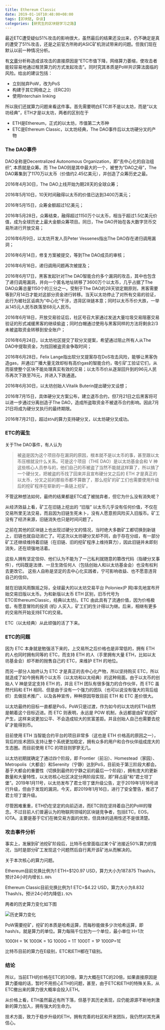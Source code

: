 ```yaml
---
title: Ethereum Classic
date: 2019-01-16T10:48:00+08:00
tags: [区块链, 杂谈]
categories: [研究生的区块链学习之路] 
---
```


最近ETC遭受疑似51%攻击的影响很大，虽然最后的结果还没出来，仍不确定是真的遭受了51%攻击，还是之前官方所称的ASIC矿机测试带来的问题。但我们现在默认以前一种情况分析。

有[文章](https://mp.weixin.qq.com/s?__biz=MzU2MTE1NDk2Mg==&mid=2247491744&idx=1&sn=a425dae6bb7e083110b3150b758a3131&chksm=fc7fbe5dcb08374b4459ad93a783beeeff705939b312ca20f3f9d3e70af97effa596e38d7854&mpshare=1&scene=23&srcid=0115yOkGBCrn5L7SENkeTO5r#rd)分析称造成该攻击的直接原因是“ETC市值下降，网络算力萎缩，使攻击者能较容易地通过租赁算力的方式发起攻击”。同时究其本质是PoW共识算法面临的风险。给出的建议包括：

- 立刻抛弃PoW，改为PoS
- 构建于其它网络之上（ERC20）
- 使用Interchain linking

所以我们还就算力问题来看这件事。首先需要明白ETC并不是以太坊，而是“以太坊经典”，ETH才是以太坊，两者的区别在于

- ETH是Ethereum，正式的以太坊，市值第二大币种
- ETC是Ethereum Classic，以太坊经典，The DAO事件后以太坊硬分叉的产物

### The DAO事件

DAO全称是Decentralized Autonomous Organization，即“去中心化的自治组织”, 本质就是众筹。而 The DAO则是其中最大的一个，被誉为“DAO之母”，The DAO筹集到了1170万以太币（价值约2.45亿美元），并创造了众筹历史之最。

2016年4月30日，The DAO上线开始为期28天的全球众筹；

2016年5月10日，10天时间融得以太币的价值已达到3400万美元；

2016年5月15日，众筹金额超过1亿美元；

2016年5月28日，众筹结束，融得超过1150万个以太币，相当于超过1.5亿美元价值，成为全球历史上最大金额众筹项目。同日，The DAO开始在各大数字货币交易所进行开放交易；

2016年6月9日，以太坊开发人员Peter Vessenes指出The DAO存在递归调用漏洞；

2016年6月14日，修复方案被提交，等到The DAO成员的审核；

2016年6月16日，递归调用问题再次被提及；

2016年6月17日，黑客发起针对The DAO智能合约多个漏洞的攻击，其中也包含了递归调用漏洞，并向一个匿名地址转移了3600万个以太币，几乎占据了The DAO众筹总量1150个的三分之一。受制于The DAO的28天锁定期原则，黑客需要等到7月14日才能对这部分资金进行转移。当天以太坊停止了对所有交易的验证，此行为被社区诟病为“中心化”干涉，违背区块链本意；同时以太币币价大跌，一举从145元人民币跌落至68元人民币。

2016年6月18日，开放交易验证后，社区号召大家通过发送大量垃圾交易阻塞交易验证的形式减缓黑客的继续偷盗；同时白帽通过使用与黑客同样的方法将剩余2/3未被盗取资金转移到安全账户；

2016年6月24日，以太坊社区提交了软分叉提案，希望通过阻止所有人从The DAO中提取资金，为找回被盗资金争取时间；

2016年6月28日，Felix Lange指出软分叉提案存在DoS攻击风险，能够让黑客伪造gas，并通过广播大量无效却标有高价gas的智能合约，吸引矿工验证它们，从而驱使整个区块不能处理真实有效的交易；以太币币价从逐渐回升到的96元人民币再次下跌至76元，并进入下跌通道。

2016年6月30日，以太坊创始人Vitalik Buterin提出硬分叉设想；

2016年7月15日，具体硬分叉方案公布，建立退币合约，但7月21日之后黑客将可以进一步通过分离创造子The DAO，造成所盗取资金不被退币合约影响。因此7月21日将成为硬分叉执行的最终期限。

2016年7月21日，超过`85%`的算力支持硬分叉，以太坊硬分叉成功。

### ETC的诞生

关于The DAO事件，有人认为

> 被盗是因为这个项目存在漏洞的原因，根本就不是以太币的事，甚至跟以太币压根就没什么关系。可是这个项目（THE DAO）是以太坊基金会和 V 神这些核心人员参与的，他们自己的币被盗了当然不能就这样算了，所以搞了一个硬分叉，把被盗的币找了回来并且宣布硬分叉之后的 ETH 才是真正的以太币，分叉之前的那些币都不算数了，那么挖矿的矿工们也需要使用升级后的挖矿程序在崭新的一条链上挖矿。

不管这种想法如何，最终的结果都是ETC成了被抛弃者，但它为什么没有消失呢？

从经济效益上看，矿工在旧链上挖出的 “旧版” 以太币几乎没有任何价值，不仅在交易所里无法交易，而且因为旧链生死未卜，没有人愿意担风险买入旧版币。矿工没有了经济来源，旧链消失也只是时间问题了。

之前在其他的区块链上也出现过硬分叉的情况，当时绝大多数矿工都切换到新链上，旧链也就自动消亡了。可这次以太坊硬分叉却不同，由于存在分歧，有一部分矿工还继续维持着旧链（在旧链、旧的挖矿程序上维持算力），因此旧链并未即刻消失，还在顽强地活着。

这些人拥有坚定信仰、他们认为不能为了一己私利就随意的篡改代码（指硬分叉事件），代码既是法律、一旦生效任何人（包括创始人和以太坊基金会）也没有权利去更改它。 这些人自称是坚定的去中心化实践者，宁可影响收益、也不愿意违背自己的信仰。

就在旧链风雨飘摇之际，全球最大的以太坊交易平台 Poloniex(P 网)率先地宣布开始交易旧版以太币。为和新版以太币 ETH 区别，旧币代号为 ETC(EthereumClassic，经典以太坊)。ETC 由此具有了流通价值，因为价格极低，有愿意冒险的投资 (机) 人买入，矿工们的生计得以为继。后来，相继有更多的交易所开始支持ETC的交易。

ETC（以太经典）从此顽强的活了下来。

### ETC的问题

因为 ETC 本身就是勉强活下来的，上交易所之后价格也是非常低的，拥有 ETH 的人也同时拥有同等的 ETC，而支持 ETH 的人（手里拥有大量 ETH，比如以太坊基金会）却不断的抛售自己的 ETC，来维护 ETH 的地位。

而另一部分人始终认为 ETC 才是真正的去中心化产物，所以坚持购买 ETC，所以就造成了如今拥有两个以太币（以太坊和以太经典）的这种局面。由于以太币的创始人 V 神是坚定支持 ETH 的，并且 ETH 团队有很多强力的合作伙伴，而 ETC 虽然代码和 ETH 相同、但是由于没有一个强力的团队（也可以说没有强大的背后组织）去做技术推广、以及各种宣传，种种原因导致目前 ETH 和 ETC 差价很大。

以太坊最终的目标一直都是PoS，PoW只是过渡，作为如今的以太坊的ETH自然是朝着这个目标迈进。而 ETC 则表明，永远是 POW 机制，永远都是由矿机挖矿产生，这样来说更加公平、不会造成较大的贫富差距。并且创始人自己也需要去挖矿才能得到币。

目前使用 ETH 当智能合约平台的项目非常多（这也是 ETH 价格高的原因之一），背后的技术团队支持让整个系统更加稳定，拥有众多的用户和合作伙伴组成庞大的生态圈。而目前使用 ETC 的项目则寥寥无几。

以太坊初期就确定了通过四个阶段，即 Frontier（前沿）、Homestead（家园）、Metropolis（大都会）和Serenity（宁静）达到PoS，目前处于第三阶段大都会。基于大都会的重要性（切换到最终的宁静之前的最后一个阶段），拥有庞大的更新数量和大量特性，以太坊核心社区决定分两阶段实现，即“拜占庭”和“君士坦丁堡”。2019年1月11号，以太坊发布了君士坦丁堡升级公告，定于2019年1月16号进行升级，但由于发现的漏洞，今天，即2019年1月16日，进行了安全警告，推迟了君士坦丁堡升级。

尽管困难重重，ETH仍在坚定的向前迈进，而ETC则在坚持着自己的PoW的理念。不过目前人们普遍认为的物联网领域的区块链竞争者，包括ETC，EOS，IOTA。主要是基于它们在微交易方面的优势，但具体的适用性还不是很清楚。

### 攻击事件分析

事实上，发展到矿池挖矿阶段后，比特币也曾面临过某个矿池接近50%算力的情况，当时是部分矿工发现这个问题然后自行离开该矿池从而解决的。

关于本次核心的算力问题。

Ethereum目前兑换比例为1 ETH=$120.97 USD，算力大小为187.875 Thash/s，预计24小时内增长`1.08%`

Ethereum Classic目前兑换比例为1 ETC=$4.22 USD，算力大小为8.832 Thash/s，预计24小时内降低`1.92%`

两者的历史算力变化如下图

![历史算力变化](https://picped-1301226557.cos.ap-beijing.myqcloud.com/71581872-67f27400-2b42-11ea-9a48-faefd8ce6787.png)

PoW需要挖矿，挖矿的本质是哈希运算，而每秒能做多少次哈希运算，即hash/s，就是算力的单位。算力每隔千位划为一个单位，最小单位 H=1次    

1000H = 1K    1000K = 1G    1000G = 1T    1000T = 1P    1000P=1E

比特币目前的算力在E级别，ETC和ETH都在T级别。

### 结论

所以，当前ETH的价格在ETC的30倍，算力大概在ETC的20倍，如果直接原因是算力萎缩的话，暂时不用担心ETH的问题，甚至，由于ETC和ETH的特殊关系，从ETC撤出来的算力很大概率会投入ETH。

从价格上看，ETH虽然最近有所下落，但基于其历史表现，应仍能源源不断地刺激新的算力加入，拥有强大的生命力。

技术方面，致力于稳步升级的ETH，拥有完善的社区和开发团队，我仍然对其充满信心。

